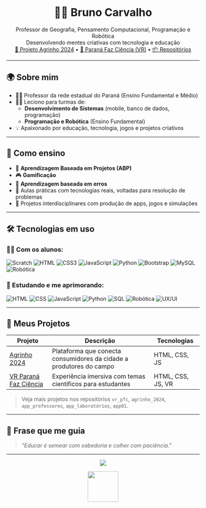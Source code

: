 <h1 align="center">👨‍🏫 Bruno Carvalho</h1>

<p align="center">
  Professor de Geografia, Pensamento Computacional, Programação e Robótica<br>
  Desenvolvendo mentes criativas com tecnologia e educação<br>
  <a href="https://lobosilencioso.github.io/agrinho_2024/" target="_blank">🌾 Projeto Agrinho 2024</a> • 
  <a href="https://vrpfc.vercel.app/" target="_blank">🔬 Paraná Faz Ciência (VR)</a> • 
  <a href="https://github.com/btcarval?tab=repositories" target="_blank">📦 Repositórios</a>
</p>

---

## 🌍 Sobre mim

- 🧑‍🏫 Professor da rede estadual do Paraná (Ensino Fundamental e Médio)
- 👨‍💻 Leciono para turmas de:
  - **Desenvolvimento de Sistemas** (mobile, banco de dados, programação)
  - **Programação e Robótica** (Ensino Fundamental)
- 💡 Apaixonado por educação, tecnologia, jogos e projetos criativos

---

## 🧠 Como ensino

- 📌 **Aprendizagem Baseada em Projetos (ABP)**
- 🎮 **Gamificação**
- 🔁 **Aprendizagem baseada em erros**
- 🧰 Aulas práticas com tecnologias reais, voltadas para resolução de problemas
- 📱 Projetos interdisciplinares com produção de apps, jogos e simulações

---

## 🛠️ Tecnologias em uso

### 👨‍🏫 Com os alunos:

![Scratch](https://img.shields.io/badge/Scratch-4D97FF?style=for-the-badge&logo=Scratch&logoColor=white)
![HTML](https://img.shields.io/badge/HTML5-E34F26?style=for-the-badge&logo=html5&logoColor=white)
![CSS3](https://img.shields.io/badge/CSS3-1572B6?style=for-the-badge&logo=css3&logoColor=white)
![JavaScript](https://img.shields.io/badge/JavaScript-F7DF1E?style=for-the-badge&logo=javascript&logoColor=black)
![Python](https://img.shields.io/badge/Python-3776AB?style=for-the-badge&logo=python&logoColor=white)
![Bootstrap](https://img.shields.io/badge/Bootstrap-563D7C?style=for-the-badge&logo=bootstrap&logoColor=white)
![MySQL](https://img.shields.io/badge/MySQL-005C84?style=for-the-badge&logo=mysql&logoColor=white)
![Robótica](https://img.shields.io/badge/Robótica-FF6F00?style=for-the-badge&logo=arduino&logoColor=white)

### 📘 Estudando e me aprimorando:

![HTML](https://img.shields.io/badge/HTML-E34F26?style=for-the-badge&logo=html5&logoColor=white)
![CSS](https://img.shields.io/badge/CSS-1572B6?style=for-the-badge&logo=css3&logoColor=white)
![JavaScript](https://img.shields.io/badge/JavaScript-F7DF1E?style=for-the-badge&logo=javascript&logoColor=black)
![Python](https://img.shields.io/badge/Python-306998?style=for-the-badge&logo=python&logoColor=white)
![SQL](https://img.shields.io/badge/SQL-003B57?style=for-the-badge&logo=postgresql&logoColor=white)
![Robótica](https://img.shields.io/badge/Robótica-FF6F00?style=for-the-badge&logo=arduino&logoColor=white)
![UX/UI](https://img.shields.io/badge/UI/UX-000000?style=for-the-badge&logo=figma&logoColor=white)

---

## 🧩 Meus Projetos

| Projeto | Descrição | Tecnologias |
|--------|-----------|-------------|
| [Agrinho 2024](https://lobosilencioso.github.io/agrinho_2024/) | Plataforma que conecta consumidores da cidade a produtores do campo | HTML, CSS, JS |
| [VR Paraná Faz Ciência](https://vrpfc.vercel.app/) | Experiência imersiva com temas científicos para estudantes | HTML, CSS, JS, VR |

> Veja mais projetos nos repositórios `vr_pfc`, `agrinho_2024`, `app_professores`, `app_laboratórios`, `app01`.

---

## 💬 Frase que me guia

> *"Educar é semear com sabedoria e colher com paciência."*

---

<p align="center">
  <a href="https://www.linkedin.com/in/btcarval" target="_blank"><img src="https://img.shields.io/badge/LinkedIn-btcarval-blue?style=for-the-badge&logo=linkedin&logoColor=white"/></a>
</p>

<p align="center">
  <img src="https://media.tenor.com/s7_LbXNcD2QAAAAd/corinthians-corinthians-token.gif" height="80px"/>
</p>
